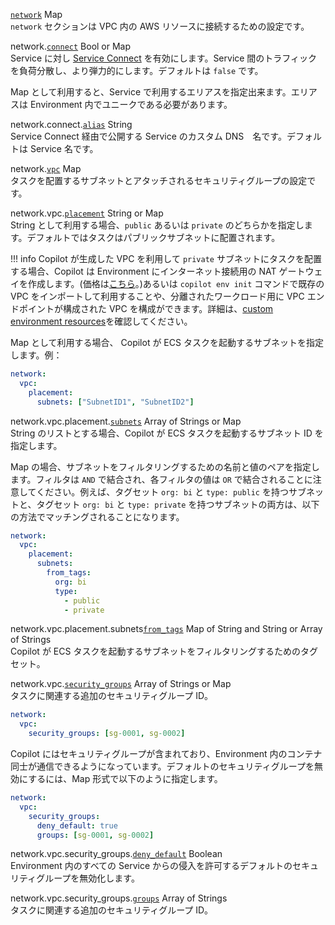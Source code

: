 <div class="separator"></div>

<a id="network" href="#network" class="field">`network`</a> <span class="type">Map</span>      
`network` セクションは VPC 内の AWS リソースに接続するための設定です。

<span class="parent-field">network.</span><a id="network-connect" href="#network-connect" class="field">`connect`</a> <span class="type">Bool or Map</span>    
Service に対し [Service Connect](../developing/svc-to-svc-communication.ja.md#service-connect) を有効にします。Service 間のトラフィックを負荷分散し、より弾力的にします。デフォルトは `false` です。

Map として利用すると、Service で利用するエリアスを指定出来ます。エリアスは Environment 内でユニークである必要があります。

<span class="parent-field">network.connect.</span><a id="network-connect-alias" href="#network-connect-alias" class="field">`alias`</a> <span class="type">String</span>  
Service Connect 経由で公開する Service のカスタム DNS　名です。デフォルトは Service 名です。

<span class="parent-field">network.</span><a id="network-vpc" href="#network-vpc" class="field">`vpc`</a> <span class="type">Map</span>    
タスクを配置するサブネットとアタッチされるセキュリティグループの設定です。

<span class="parent-field">network.vpc.</span><a id="network-vpc-placement" href="#network-vpc-placement" class="field">`placement`</a> <span class="type">String or Map</span>  
String として利用する場合、`public` あるいは `private` のどちらかを指定します。デフォルトではタスクはパブリックサブネットに配置されます。

!!! info
    Copilot が生成した VPC を利用して `private` サブネットにタスクを配置する場合、Copilot は Environment にインターネット接続用の NAT ゲートウェイを作成します。(価格は[こちら](https://aws.amazon.com/vpc/pricing/)。)あるいは `copilot env init` コマンドで既存の VPC をインポートして利用することや、分離されたワークロード用に VPC エンドポイントが構成された VPC を構成ができます。詳細は、[custom environment resources](../developing/custom-environment-resources.ja.md)を確認してください。

Map として利用する場合、 Copilot が ECS タスクを起動するサブネットを指定します。例：

```yaml
network:
  vpc:
    placement:
      subnets: ["SubnetID1", "SubnetID2"]
```

<span class="parent-field">network.vpc.placement.</span><a id="network-vpc-placement-subnets" href="#network-vpc-placement-subnets" class="field">`subnets`</a> <span class="type">Array of Strings or Map</span>  
String のリストとする場合、Copilot が ECS タスクを起動するサブネット ID を指定します。

Map の場合、サブネットをフィルタリングするための名前と値のペアを指定します。フィルタは `AND` で結合され、各フィルタの値は `OR` で結合されることに注意してください。例えば、タグセット `org: bi` と `type: public` を持つサブネットと、タグセット `org: bi` と `type: private` を持つサブネットの両方は、以下の方法でマッチングされることになります。

```yaml
network:
  vpc:
    placement:
      subnets:
        from_tags:
          org: bi
          type:
            - public
            - private
```

<span class="parent-field">network.vpc.placement.subnets</span><a id="network-vpc-placement-subnets-from-tags" href="#network-vpc-placement-subnets-from-tags" class="field">`from_tags`</a> <span class="type">Map of String and String or Array of Strings</span>  
Copilot が ECS タスクを起動するサブネットをフィルタリングするためのタグセット。

<span class="parent-field">network.vpc.</span><a id="network-vpc-security-groups" href="#network-vpc-security-groups" class="field">`security_groups`</a> <span class="type">Array of Strings or Map</span>  
タスクに関連する追加のセキュリティグループ ID。
```yaml
network:
  vpc:
    security_groups: [sg-0001, sg-0002]
```
Copilot にはセキュリティグループが含まれており、Environment 内のコンテナ同士が通信できるようになっています。デフォルトのセキュリティグループを無効にするには、Map 形式で以下のように指定します。
```yaml
network:
  vpc:
    security_groups:
      deny_default: true
      groups: [sg-0001, sg-0002]
```

<span class="parent-field">network.vpc.security_groups.</span><a id="network-vpc-security-groups-deny-default" href="#network-vpc-security-groups-deny-default" class="field">`deny_default`</a> <span class="type">Boolean</span>  
Environment 内のすべての Service からの侵入を許可するデフォルトのセキュリティグループを無効化します。

<span class="parent-field">network.vpc.security_groups.</span><a id="network-vpc-security-groups-groups" href="#network-vpc-security-groups-groups" class="field">`groups`</a> <span class="type">Array of Strings</span>    
タスクに関連する追加のセキュリティグループ ID。
